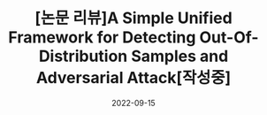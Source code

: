 ---
title: "[논문 리뷰]A Simple Unified Framework for Detecting Out-Of-Distribution Samples and Adversarial Attack[작성중]"
tags:
  - Abnormal Detection
  - Out-Of-Distribution
  - Adversarial Attack
  - Gaussian Discriminant Analysis
categories:
  - Computer Vision Paper
date: 2022-09-15
toc: true
toc_sticky: true
toc_icon: "sticky-note"
use_math: true
last_modified_at: 2022-09-15T17:37:33
---